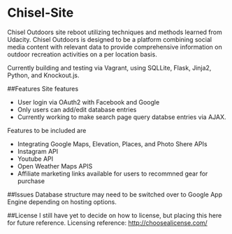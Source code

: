# Chisel-Site
Chisel Outdoors site reboot utilizing techniques and methods learned from Udacity. Chisel Outdoors is designed to be a 
platform combining social media content with relevant data to provide comprehensive information on outdoor recreation 
activities on a per location basis. 

Currently building and testing via Vagrant, using SQLLite, Flask, Jinja2, Python, and Knockout.js.

##Features
Site features 
 - User login via OAuth2 with Facebook and Google
 - Only users can add/edit database entries 
 - Currently working to make search page query databse entries via AJAX. 

Features to be included are
 - Integrating Google Maps, Elevation, Places, and Photo Shere APIs 
 - Instagram API
 - Youtube API
 - Open Weather Maps APIS 
 - Affiliate marketing links available for users to recommned gear for purchase

##Issues
Database structure may need to be switched over to Google App Engine depending on hosting options.

##License
I still have yet to decide on how to license, but placing this here for future reference.
Licensing reference: http://choosealicense.com/
